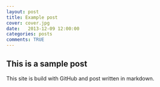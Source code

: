 ```yaml
---
layout: post
title: Example post
cover: cover.jpg
date:   2013-12-09 12:00:00
categories: posts
comments: TRUE
---
```


## This is a sample post ##
This site is build with GitHub and post written in markdown.
